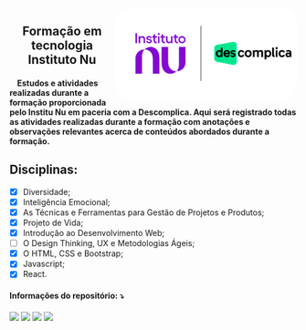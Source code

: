 <img src=".img/nu-descomplica.png" style=" background-color: white; border: solid white 10px; border-radius: 30px; " min-width="100px" max-width="400px" width="300px" align="right" alt="Logo - Nu Descomplica">

<h2 align="center"> 
Formação em tecnologia Instituto Nu
  
</h2>

<h4 align="left">
 &nbsp&nbsp&nbsp&nbspEstudos e atividades realizadas durante a formação proporcionada pelo Institu Nu em paceria com a Descomplica. Aqui será registrado todas as atividades realizadas durante a formação com anotações e observações relevantes acerca de conteúdos abordados durante a formação.
</h4>
<h2>
    Disciplinas:
</h2>

- [x] Diversidade;
- [x] Inteligência Emocional;
- [x] As Técnicas e Ferramentas para Gestão de Projetos e Produtos;
- [x] Projeto de Vida;
- [x] Introdução ao Desenvolvimento Web;
- [ ] O Design Thinking, UX e Metodologias Ágeis;
- [x] O HTML, CSS e Bootstrap;
- [x] Javascript;
- [x] React.

<p align="left">

<h4 align="left">
    Informações do repositório: ⤵️
</h4>

<p align="left">
<img height=24he src="https://img.shields.io/github/repo-size/moglesonlima/nu-descomplica?style=flat-square">
<img height=24he src="https://img.shields.io/github/languages/count/moglesonlima/nu-descomplica" /> 
<img height=25he src="https://img.shields.io/github/stars/moglesonlima/nu-descomplica?style=social" /> 
<img height=25he src="https://img.shields.io/github/watchers/moglesonlima/nu-descomplica?style=social" />
<br>
<br>
<br>
</p>
